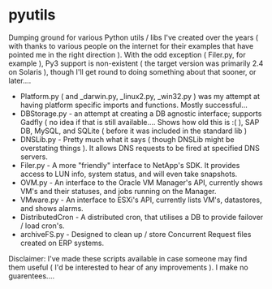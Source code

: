 # pyutils
Dumping ground for various Python utils / libs I've created over the years ( with thanks to various people on the internet for their examples that have pointed me in the right direction ).
With the odd exception ( Filer.py, for example ), Py3 support is non-existent ( the target version was primarily 2.4 on Solaris ), though I'll get round to doing something about that sooner, or later....


 - Platform.py ( and _darwin.py, _linux2.py, _win32.py ) was my attempt at having platform specific imports and functions.  Mostly successful...
 - DBStorage.py - an attempt at creating a DB agnostic interface; supports Gadfly ( no idea if that is still available....  Shows how old this is :( ), SAP DB, MySQL, and SQLite ( before it was included in the standard lib )
 - DNSLib.py - Pretty much what it says ( though DNSLib might be overstating things ).  It allows DNS requests to be fired at specified DNS servers.
 - Filer.py - A more "friendly" interface to NetApp's SDK.  It provides access to LUN info, system status, and will even take snapshots.
 - OVM.py - An interface to the Oracle VM Manager's API, currently shows VM's and their statuses, and jobs running on the Manager.
 - VMware.py -  An interface to ESXi's API, currently lists VM's, datastores, and shows alarms.
 - DistributedCron - A distributed cron, that utilises a DB to provide failover / load cron's.
 - archiveFS.py - Designed to clean up / store Concurrent Request files created on ERP systems.

 Disclaimer: I've made these scripts available in case someone may find them useful ( I'd be interested to hear of any improvements ).  I make no guarentees....
